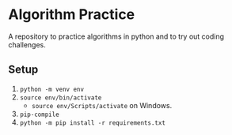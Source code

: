# Algorithm Practice

<p>
A repository to practice algorithms in python and to try out coding challenges.
</p>

## Setup

1. `python -m venv env`
2. `source env/bin/activate`
    - `source env/Scripts/activate` on Windows.
3. `pip-compile`
4. `python -m pip install -r requirements.txt`

